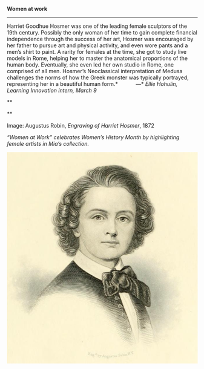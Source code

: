 **Women at work**

****

 Harriet Goodhue Hosmer was one of the leading female sculptors of the 19th century. Possibly the only woman of her time to gain complete financial independence through the success of her art, Hosmer was encouraged by her father to pursue art and physical activity, and even wore pants and a men’s shirt to paint. A rarity for females at the time, she got to study live models in Rome, helping her to master the anatomical proportions of the human body. Eventually, she even led her own studio in Rome, one comprised of all men. Hosmer’s Neoclassical interpretation of Medusa challenges the norms of how the Greek monster was typically portrayed, representing her in a beautiful human form.*     
       —* *Ellie Hohulin, Learning Innovation intern, March 9*

**

**

Image: Augustus Robin, *Engraving of Harriet Hosmer*, 1872

*“Women at Work” celebrates Women’s History Month by highlighting female artists in Mia’s collection.*

![](../images/16-3-9_2003.125_WomenatWork_HosmerEDIT-1.jpg)
